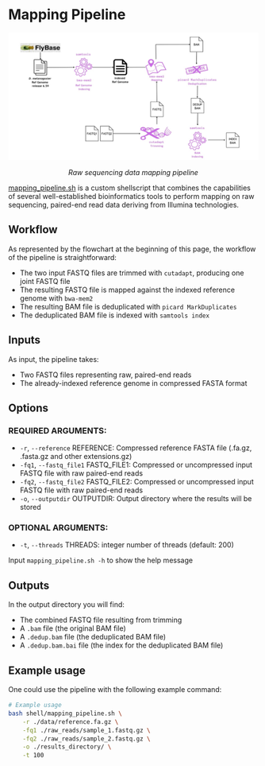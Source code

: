 # Mapping Pipeline

<div align="center">
    <img src="../imgs/data_mapping.jpg" alt="Pipeline for mapping data">
    <p><i>Raw sequencing data mapping pipeline</i></p>
    <sbr>
</div>

[mapping_pipeline.sh](../shell/mapping_pipeline.sh) is a custom shellscript that combines the capabilities of several well-established bioinformatics tools to perform mapping on raw sequencing, paired-end read data deriving from Illumina technologies.

## Workflow

As represented by the flowchart at the beginning of this page, the workflow of the pipeline is straightforward: 

- The two input FASTQ files are trimmed with `cutadapt`, producing one joint FASTQ file
- The resulting FASTQ file is mapped against the indexed reference genome with `bwa-mem2`
- The resulting BAM file is deduplicated with `picard MarkDuplicates`
- The deduplicated BAM file is indexed with `samtools index`

## Inputs

As input, the pipeline takes:

- Two FASTQ files representing raw, paired-end reads
- The already-indexed reference genome in compressed FASTA format

## Options

### REQUIRED ARGUMENTS:
- `-r`, `--reference` REFERENCE: Compressed reference FASTA file (.fa.gz, .fasta.gz and other extensions.gz)
- `-fq1`, `--fastq_file1` FASTQ_FILE1: Compressed or uncompressed input FASTQ file with raw paired-end reads
- `-fq2`, `--fastq_file2` FASTQ_FILE2: Compressed or uncompressed input FASTQ file with raw paired-end reads
- `-o`, `--outputdir` OUTPUTDIR: Output directory where the results will be stored

### OPTIONAL ARGUMENTS:
- `-t`, `--threads` THREADS: integer number of threads (default: 200)

Input `mapping_pipeline.sh -h` to show the help message

## Outputs

In the output directory you will find:

- The combined FASTQ file resulting from trimming
- A `.bam` file (the original BAM file)
- A `.dedup.bam` file (the deduplicated BAM file)
- A `.dedup.bam.bai` file (the index for the deduplicated BAM file)

## Example usage

One could use the pipeline with the following example command:

```bash
# Example usage
bash shell/mapping_pipeline.sh \
    -r ./data/reference.fa.gz \
    -fq1 ./raw_reads/sample_1.fastq.gz \
    -fq2 ./raw_reads/sample_2.fastq.gz \
    -o ./results_directory/ \
    -t 100
```

